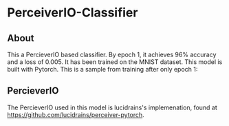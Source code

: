 # PerceiverIO-Classifier
## About
This a PercieverIO based classifier. By epoch 1, it achieves 96% accuracy and a loss of 0.005.
It has been trained on the MNIST dataset. This model is built with Pytorch.
This is a sample from training after only epoch 1:

## PercieverIO
The PercieverIO used in this model is lucidrains's implemenation, found at https://github.com/lucidrains/perceiver-pytorch.


